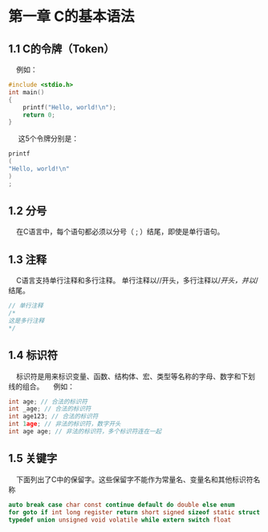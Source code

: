 # **第一章 C的基本语法**

## **1.1 C的令牌（Token）**

    例如：

```c
#include <stdio.h>
int main()
{
    printf("Hello, world!\n");
    return 0;
}
```

     这5个令牌分别是：

```c
printf
(
"Hello, world!\n"
)
;
```

## **1.2 分号**

    在C语言中，每个语句都必须以分号（ ; ）结尾，即使是单行语句。

## **1.3 注释**

    C语言支持单行注释和多行注释。
    单行注释以//开头，多行注释以/*开头，并以*/结尾。

```c
// 单行注释
/*
这是多行注释
*/
```

## **1.4 标识符**

    标识符是用来标识变量、函数、结构体、宏、类型等名称的字母、数字和下划线的组合。
    例如：

```c
int age; // 合法的标识符
int _age; // 合法的标识符
int age123; // 合法的标识符
int 1age; // 非法的标识符，数字开头
int age age; // 非法的标识符，多个标识符连在一起
```

## **1.5 关键字**

    下面列出了C中的保留字。这些保留字不能作为常量名、变量名和其他标识符名称

```c
auto break case char const continue default do double else enum 
for goto if int long register return short signed sizeof static struct 
typedef union unsigned void volatile while extern switch float
```
